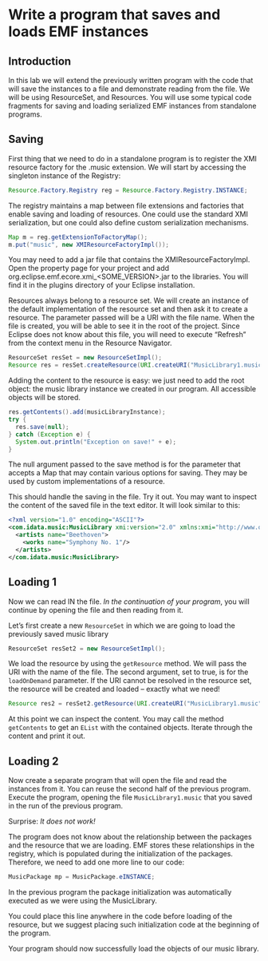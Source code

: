 # Write a program that saves and loads EMF instances

## Introduction

In this lab we will extend the previously written program with the code that will save the instances to a file and demonstrate reading from the file.
We will be using ResourceSet, and Resources.
You will use some typical code fragments for saving and loading serialized EMF instances from standalone programs.

## Saving

First thing that we need to do in a standalone program is to register the XMI resource factory for the .music extension.
We will start by accessing the singleton instance of the Registry:

```java
Resource.Factory.Registry reg = Resource.Factory.Registry.INSTANCE;
```

The registry maintains a map between file extensions and factories that enable saving and loading of resources. One could use the standard XMI serialization, but one could also define custom serialization mechanisms.

```java
Map m = reg.getExtensionToFactoryMap();
m.put("music", new XMIResourceFactoryImpl());
```

You may need to add a jar file that contains the XMIResourceFactoryImpl.
Open the property page for your project and add org.eclipse.emf.ecore.xmi_<SOME_VERSION>.jar to the libraries.
You will find it in the plugins directory of your Eclipse installation.

Resources always belong to a resource set. We will create an instance of the default implementation of the resource set and then ask it to create a resource.
The parameter passed will be a URI with the file name. When the file is created, you will be able to see it in the root of the project.
Since Eclipse does not know about this file, you will need to execute “Refresh” from the context menu in the Resource Navigator.

```java
ResourceSet resSet = new ResourceSetImpl();
Resource res = resSet.createResource(URI.createURI("MusicLibrary1.music"));
```

Adding the content to the resource is easy: we just need to add the root object: the music library instance we created in our program.
All accessible objects will be stored.

```java
res.getContents().add(musicLibraryInstance);
try {
  res.save(null);
} catch (Exception e) {
  System.out.println("Exception on save!" + e);
}
```

The null argument passed to the save method is for the parameter that accepts a Map that may contain various options for saving.
They may be used by custom implementations of a resource.

This should handle the saving in the file.
Try it out.
You may want to inspect the content of the saved file in the text editor.
It will look similar to this:

```xml
<?xml version="1.0" encoding="ASCII"?>
<com.idata.music:MusicLibrary xmi:version="2.0" xmlns:xmi="http://www.omg.org/XMI" xmlns:com.idata.music="http:///com/idata/music.ecore">
  <artists name="Beethoven">
    <works name="Symphony No. 1"/>
  </artists>
</com.idata.music:MusicLibrary>
```

 ## Loading 1

Now we can read IN the file.
*In the continuation of your program*, you will continue by opening the file and then reading from it.

Let’s first create a new `ResourceSet` in which we are going to load the previously saved music library

```java
ResourceSet resSet2 = new ResourceSetImpl();
```

We load the resource by using the `getResource` method.
We will pass the URI with the name of the file.
The second argument, set to true, is for the `loadOnDemand` parameter.
If the URI cannot be resolved in the resource set, the resource will be created and loaded – exactly what we need!

```java
Resource res2 = resSet2.getResource(URI.createURI("MusicLibrary1.music"), true);
```

At this point we can inspect the content.
You may call the method `getContents` to get an `EList` with the contained objects.
Iterate through the content and print it out.

## Loading 2

Now create a separate program that will open the file and read the instances from it.
You can reuse the second half of the previous program.
Execute the program, opening the file `MusicLibrary1.music` that you saved in the run of the previous program.

Surprise: *It does not work!*

The program does not know about the relationship between the packages and the resource that we are loading.
EMF stores these relationships in the registry, which is populated during the initialization of the packages.
Therefore, we need to add one more line to our code:

```java
MusicPackage mp = MusicPackage.eINSTANCE;
```

In the previous program the package initialization was automatically executed as we were using the MusicLibrary.

You could place this line anywhere in the code before loading of the resource, but we suggest placing such initialization code at the beginning of the program.

Your program should now successfully load the objects of our music library.
